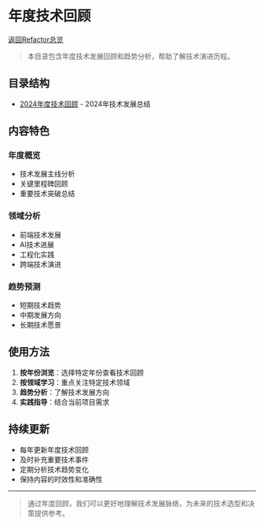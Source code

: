 # 年度技术回顾

[返回Refactor总览](README.md)

> 本目录包含年度技术发展回顾和趋势分析，帮助了解技术演进历程。

## 目录结构

- [2024年度技术回顾](2024年度技术回顾.md) - 2024年技术发展总结

## 内容特色

### 年度概览
- 技术发展主线分析
- 关键里程碑回顾
- 重要技术突破总结

### 领域分析
- 前端技术发展
- AI技术进展
- 工程化实践
- 跨端技术演进

### 趋势预测
- 短期技术趋势
- 中期发展方向
- 长期技术愿景

## 使用方法

1. **按年份浏览**：选择特定年份查看技术回顾
2. **按领域学习**：重点关注特定技术领域
3. **趋势分析**：了解技术发展方向
4. **实践指导**：结合当前项目需求

## 持续更新

- 每年更新年度技术回顾
- 及时补充重要技术事件
- 定期分析技术趋势变化
- 保持内容的时效性和准确性

---

> 通过年度回顾，我们可以更好地理解技术发展脉络，为未来的技术选型和决策提供参考。
